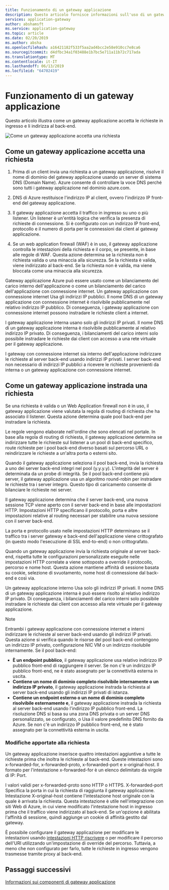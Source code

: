 ```yaml
---
title: Funzionamento di un gateway applicazione
description: Questo articolo fornisce informazioni sull'uso di un gateway applicazione
services: application-gateway
author: abshamsft
ms.service: application-gateway
ms.topic: article
ms.date: 02/20/2019
ms.author: absha
ms.openlocfilehash: a16421182f533f5aa2ad4bcc2e58e910cc7e8ca6
ms.sourcegitcommit: d4dfbc34a1f03488e1b7bc5e711a11b72c717ada
ms.translationtype: MT
ms.contentlocale: it-IT
ms.lasthandoff: 06/13/2019
ms.locfileid: "64702419"
---
```

# <a name="how-an-application-gateway-works"></a>Funzionamento di un gateway applicazione

Questo articolo illustra come un gateway applicazione accetta le richieste in ingresso e li indirizza al back-end.

![Come un gateway applicazione accetta una richiesta](./media/how-application-gateway-works/how-application-gateway-works.png)

## <a name="how-an-application-gateway-accepts-a-request"></a>Come un gateway applicazione accetta una richiesta

1. Prima di un client invia una richiesta a un gateway applicazione, risolve il nome di dominio del gateway applicazione usando un server di sistema DNS (Domain Name). Azure consente di controllare la voce DNS perché sono tutti i gateway applicazione nel dominio azure.com.

2. DNS di Azure restituisce l'indirizzo IP al client, ovvero l'indirizzo IP front-end del gateway applicazione.

3. Il gateway applicazione accetta il traffico in ingresso su uno o più listener. Un listener è un'entità logica che verifica la presenza di richieste di connessione. Si è configurato con un indirizzo IP front-end, protocollo e il numero di porta per le connessioni dai client al gateway applicazione.

4. Se un web application firewall (WAF) è in uso, il gateway applicazione controlla le intestazioni della richiesta e il corpo, se presente, in base alle regole di WAF. Questa azione determina se la richiesta non è richiesta valida o una minaccia alla sicurezza. Se la richiesta è valida, viene indirizzato al back-end. Se la richiesta non è valida, ma viene bloccata come una minaccia alla sicurezza.

Gateway applicazione Azure può essere usato come un bilanciamento del carico interno dell'applicazione o come un bilanciamento del carico dell'applicazione con connessione internet. Un gateway applicazione con connessione internet Usa gli indirizzi IP pubblici. Il nome DNS di un gateway applicazione con connessione internet è risolvibile pubblicamente nel relativo indirizzo IP pubblico. Di conseguenza, i gateway applicazione con connessione internet possono instradare le richieste client a internet.

I gateway applicazione interna usano solo gli indirizzi IP privati. Il nome DNS di un gateway applicazione interna è risolvibile pubblicamente al relativo indirizzo IP privato. Di conseguenza, i bilanciamenti del carico interni solo possibile instradare le richieste dai client con accesso a una rete virtuale per il gateway applicazione.

I gateway con connessione internet sia interno dell'applicazione indirizzare le richieste al server back-end usando indirizzi IP privati. I server back-end non necessario di indirizzi IP pubblici a ricevere le richieste provenienti da interna o un gateway applicazione con connessione internet.

## <a name="how-an-application-gateway-routes-a-request"></a>Come un gateway applicazione instrada una richiesta

Se una richiesta è valida o un Web Application firewall non è in uso, il gateway applicazione viene valutata la regola di routing di richiesta che ha associato il listener. Questa azione determina quale pool back-end per instradare la richiesta.

Le regole vengono elaborate nell'ordine che sono elencati nel portale. In base alla regola di routing di richiesta, il gateway applicazione determina se indirizzare tutte le richieste sul listener a un pool di back-end specifico, route richieste per i pool back-end diverso basati sul percorso URL o reindirizzare le richieste a un'altra porta o esterni sito.

Quando il gateway applicazione seleziona il pool back-end, invia la richiesta a uno dei server back-end integri nel pool (y.y.y.y). L'integrità del server è determinata da un probe di integrità. Se il pool back-end contiene più server, il gateway applicazione usa un algoritmo round-robin per instradare le richieste tra i server integro. Questo tipo di caricamento consente di bilanciare le richieste nei server.

Il gateway applicazione determina che il server back-end, una nuova sessione TCP viene aperto con il server back-end in base alle impostazioni HTTP. Impostazioni HTTP specificano il protocollo, porta e altre impostazioni relative al routing necessari per stabilire una nuova sessione con il server back-end.

La porta e protocollo usato nelle impostazioni HTTP determinano se il traffico tra i server gateway e back-end dell'applicazione viene crittografato (in questo modo l'esecuzione di SSL end-to-end) o non crittografato.

Quando un gateway applicazione invia la richiesta originale al server back-end, rispetta tutte le configurazioni personalizzate eseguite nelle impostazioni HTTP correlate a viene sottoposto a override il protocollo, percorso e nome host. Questa azione mantiene affinità di sessione basata su cookie, selezione di svuotamento, nome host di connessione dal back-end e così via.

Un gateway applicazione interno Usa solo gli indirizzi IP privati. Il nome DNS di un gateway applicazione interna è può essere risolto al relativo indirizzo IP privato. Di conseguenza, i bilanciamenti del carico interni solo possibile instradare le richieste dai client con accesso alla rete virtuale per il gateway applicazione.

 >[!NOTE]
 >Entrambi i gateway applicazione con connessione internet e interni indirizzare le richieste al server back-end usando gli indirizzi IP privati. Questa azione si verifica quando le risorse del pool back-end contengono un indirizzo IP privato, configurazione NIC VM o un indirizzo risolubile internamente. Se il pool back-end:
> - **È un endpoint pubblico**, il gateway applicazione usa relativo indirizzo IP pubblico front-end di raggiungere il server. Se non c'è un indirizzo IP pubblico front-end, ne è stato assegnato per la connettività esterna in uscita.
> - **Contiene un nome di dominio completo risolvibile internamente o un indirizzo IP privato**, il gateway applicazione instrada la richiesta al server back-end usando gli indirizzi IP privati di istanza.
> - **Contiene un endpoint esterno o un nome di dominio completo risolvibile esternamente e**, il gateway applicazione instrada la richiesta al server back-end usando l'indirizzo IP pubblico front-end. La risoluzione DNS si basa su una zona DNS privata o un server DNS personalizzato, se configurato, o Usa il valore predefinito DNS fornito da Azure. Se non c'è un indirizzo IP pubblico front-end, ne è stato assegnato per la connettività esterna in uscita.

### <a name="modifications-to-the-request"></a>Modifiche apportate alla richiesta

Un gateway applicazione inserisce quattro intestazioni aggiuntive a tutte le richieste prima che inoltra le richieste al back-end. Queste intestazioni sono x-forwarded-for, x-forwarded-proto, x-forwarded-port e x-original-host. Il formato per l'intestazione x-forwarded-for è un elenco delimitato da virgole di IP: Port.

I valori validi per x-forwarded-proto sono HTTP o HTTPS. X-forwarded-port Specifica la porta in cui la richiesta di raggiunta il gateway applicazione. Intestazione X-original-host contiene l'intestazione host originale con la quale è arrivata la richiesta. Questa intestazione è utile nell'integrazione con siti Web di Azure, in cui viene modificato l'intestazione host in ingresso prima che il traffico viene indirizzato al back-end. Se un'opzione è abilitata l'affinità di sessione, quindi aggiunge un cookie di affinità gestito dal gateway.

È possibile configurare il gateway applicazione per modificare le intestazioni usando [intestazioni HTTP riscrivere](https://docs.microsoft.com/azure/application-gateway/rewrite-http-headers) o per modificare il percorso dell'URI utilizzando un'impostazione di override del percorso. Tuttavia, a meno che non configurato per farlo, tutte le richieste in ingresso vengono trasmesse tramite proxy al back-end.

## <a name="next-steps"></a>Passaggi successivi

[Informazioni sui componenti di gateway applicazione](application-gateway-components.md)
